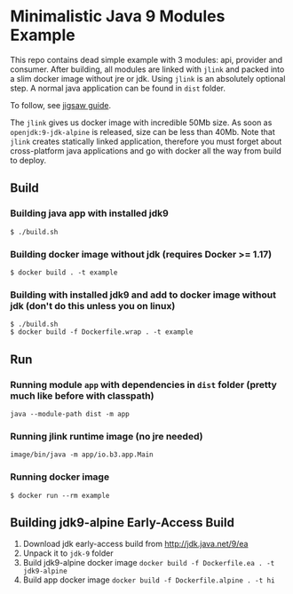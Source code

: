 #  Minimalistic Java 9 Modules Example

This repo contains dead simple example with 3 modules: api, provider and consumer. After building, all modules are linked with `jlink` and packed into a slim docker image without jre or jdk. Using `jlink` is an absolutely optional step. A normal java application can be found in `dist` folder.

To follow, see [jigsaw guide](http://openjdk.java.net/projects/jigsaw/quick-start).

The `jlink` gives us docker image with incredible 50Mb size. As soon as `openjdk:9-jdk-alpine` is released, size can be less than 40Mb. Note that `jlink` creates statically linked application, therefore you must forget about cross-platform java applications and go with docker all the way from build to deploy.

## Build

### Building java app with installed jdk9
```
$ ./build.sh
```

### Building docker image without jdk (requires Docker >= 1.17)
```
$ docker build . -t example
```

### Building with installed jdk9 and add to docker image without jdk (don't do this unless you on linux)
```
$ ./build.sh
$ docker build -f Dockerfile.wrap . -t example
```

## Run

### Running module `app` with dependencies in `dist` folder (pretty much like before with classpath)
```
java --module-path dist -m app
```

### Running jlink runtime image (no jre needed)
```
image/bin/java -m app/io.b3.app.Main
```

### Running docker image
```
$ docker run --rm example
```

## Building jdk9-alpine Early-Access Build

1. Download jdk early-access build from http://jdk.java.net/9/ea
2. Unpack it to `jdk-9` folder
3. Build jdk9-alpine docker image `docker build -f Dockerfile.ea . -t jdk9-alpine`
4. Build app docker image `docker build -f Dockerfile.alpine . -t hi`
